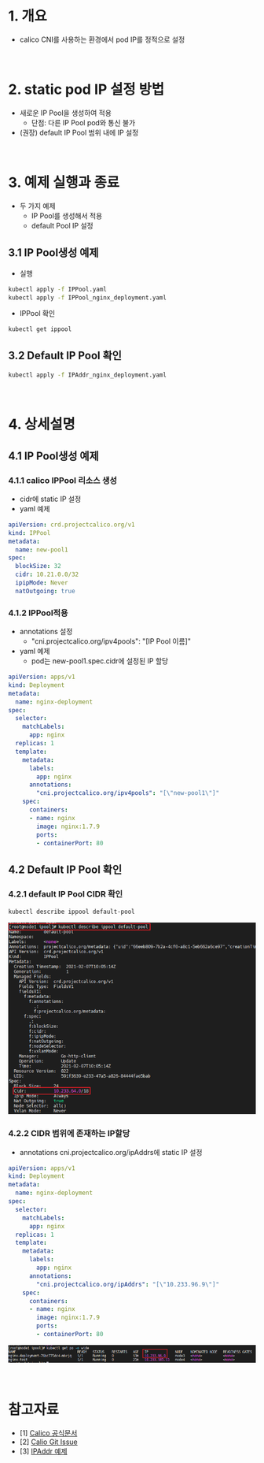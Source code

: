 # 1. 개요
* calico CNI를 사용하는 환경에서 pod IP를 정적으로 설정

<br>

# 2. static pod IP 설정 방법
* 새로운 IP Pool을 생성하여 적용
  * 단점: 다른 IP Pool pod와 통신 불가
* (권장) default IP Pool 범위 내에 IP 설정

<br>

# 3. 예제 실행과 종료
* 두 가지 예제
  * IP Pool를 생성해서 적용
  * default Pool IP 설정

## 3.1 IP Pool생성 예제
* 실행
```sh
kubectl apply -f IPPool.yaml
kubectl apply -f IPPool_nginx_deployment.yaml
```

* IPPool 확인
```
kubectl get ippool
```

## 3.2 Default IP Pool 확인
```sh
kubectl apply -f IPAddr_nginx_deployment.yaml
```

<br>

# 4. 상세설명

## 4.1 IP Pool생성 예제
### 4.1.1 calico IPPool 리소스 생성
* cidr에 static IP 설정
* yaml 예제
```yaml
apiVersion: crd.projectcalico.org/v1
kind: IPPool
metadata:
  name: new-pool1
spec:
  blockSize: 32
  cidr: 10.21.0.0/32
  ipipMode: Never
  natOutgoing: true
```

### 4.1.2 IPPool적용
* annotations 설정
  * "cni.projectcalico.org/ipv4pools": "[IP Pool 이름]"
* yaml 예제
  * pod는 new-pool1.spec.cidr에 설정된 IP 할당
```yaml
apiVersion: apps/v1
kind: Deployment
metadata:
  name: nginx-deployment
spec:
  selector:
    matchLabels:
      app: nginx
  replicas: 1
  template:
    metadata:
      labels:
        app: nginx
      annotations:
        "cni.projectcalico.org/ipv4pools": "[\"new-pool1\"]"
    spec:
      containers:
      - name: nginx
        image: nginx:1.7.9
        ports:
        - containerPort: 80
```

## 4.2 Default IP Pool 확인
### 4.2.1 default IP Pool CIDR 확인
```sh
kubectl describe ippool default-pool
```

![](imgs/default_ippool_cidr.png)

### 4.2.2 CIDR 범위에 존재하는 IP할당
* annotations cni.projectcalico.org/ipAddrs에 static IP 설정
```yaml
apiVersion: apps/v1
kind: Deployment
metadata:
  name: nginx-deployment
spec:
  selector:
    matchLabels:
      app: nginx
  replicas: 1
  template:
    metadata:
      labels:
        app: nginx
      annotations:
        "cni.projectcalico.org/ipAddrs": "[\"10.233.96.9\"]"
    spec:
      containers:
      - name: nginx
        image: nginx:1.7.9
        ports:
        - containerPort: 80
```

![](imgs/IPAddr_static_ip.png)

<br>

# 참고자료
* [1] [Calico 공식문서](https://docs.projectcalico.org/networking/use-specific-ip)
* [2] [Calio Git Issue](https://github.com/projectcalico/calico/issues/3251)
* [3] [IPAddr 예제](https://www.codenong.com/cs106048632/)